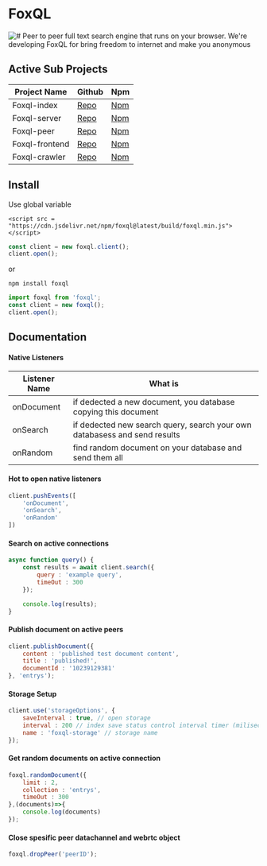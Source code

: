 # FoxQL
![#](https://i.imgyukle.com/2020/12/30/aXwaPA.png)
Peer to peer full text search engine that runs on your browser. 
We're developing FoxQL for bring freedom to internet and make you anonymous

## Active Sub Projects
| Project Name  |  Github | Npm |
| ------------ | ------------ |--------- |
| Foxql-index  | [Repo](https://github.com/boraozer/foxql-index "Repo")   | [Npm](https://cutt.ly/JhNPhum "Npm") |
| Foxql-server  |  [Repo](https://github.com/boraozer/foxql-server "Repo") |[Npm](https://cutt.ly/8hNPc5X "Npm") |
|Foxql-peer | [Repo](https://github.com/boraozer/foxql-peer "Repo") | [Npm](https://cutt.ly/rhNPWcZ "Npm") |
|Foxql-frontend | [Repo](https://github.com/boraozer/foxql-frontend "Repo") | [Npm](# "Npm") |
|Foxql-crawler | [Repo](https://github.com/boraozer/foxql-crawler "Repo") | [Npm](# "Npm") |

## Install

Use global variable
```
<script src = "https://cdn.jsdelivr.net/npm/foxql@latest/build/foxql.min.js"></script>
```

``` javascript
const client = new foxql.client();
client.open();
```

or
```
npm install foxql
```


``` javascript
import foxql from 'foxql';
const client = new foxql();
client.open();
```

## Documentation


#### Native Listeners
| Listener Name  |  What is |
| ------------ | ------------ |
| onDocument | if dedected a new document, you database copying this document  |
| onSearch | if dedected new search query, search your own databasess and send results |
| onRandom | find random document on your database and send them all |

#### Hot to open native listeners

``` javascript
client.pushEvents([
    'onDocument',
    'onSearch',
    'onRandom'
])
```

#### Search on active connections

``` javascript
async function query() {
    const results = await client.search({
        query : 'example query',
        timeOut : 300
    });

    console.log(results);
}
```

#### Publish document on active peers

``` javascript
client.publishDocument({
    content : 'published test document content',
    title : 'published!',
    documentId : '10239129381'
}, 'entrys');

```

#### Storage Setup

``` javascript
client.use('storageOptions', {
    saveInterval : true, // open storage
    interval : 200 // index save status control interval timer (miliseconds),
    name : 'foxql-storage' // storage name
});


```



#### Get random documents on active connection
``` javascript
foxql.randomDocument({
    limit : 2,
    collection : 'entrys',
    timeOut : 300
},(documents)=>{
    console.log(documents)
});
```

#### Close spesific peer datachannel and webrtc object
``` javascript
foxql.dropPeer('peerID');
```